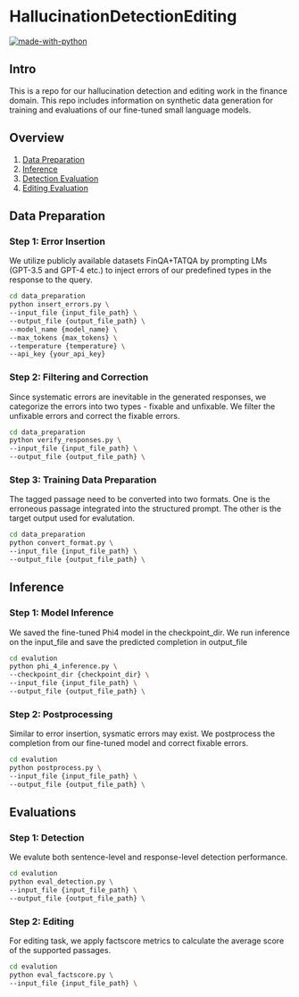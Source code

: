 # HallucinationDetectionEditing

[![made-with-python](https://img.shields.io/badge/Made%20with-Python-red.svg)](#python)

## Intro

This is a repo for our hallucination detection and editing work in the finance domain. This repo includes information on synthetic data generation for training and evaluations of our fine-tuned small language models.


## Overview 
1. [Data Preparation](#step-1-synthetic-data-generation) 
2. [Inference](#Step-2-model-inference)
3. [Detection Evaluation](#fine-grained-detection)
2. [Editing Evaluation](#factscore)

## Data Preparation

### Step 1: Error Insertion

We utilize publicly available datasets FinQA+TATQA by prompting LMs (GPT-3.5 and GPT-4 etc.) to inject errors of our predefined types in the response to the query.

```bash
cd data_preparation
python insert_errors.py \
--input_file {input_file_path} \
--output_file {output_file_path} \
--model_name {model_name} \
--max_tokens {max_tokens} \
--temperature {temperature} \
--api_key {your_api_key}
```

### Step 2: Filtering and Correction

Since systematic errors are inevitable in the generated responses, we categorize the errors into two types - fixable and unfixable. We filter the unfixable errors and correct the fixable errors.

```bash
cd data_preparation
python verify_responses.py \
--input_file {input_file_path} \
--output_file {output_file_path} \
```

### Step 3: Training Data Preparation

The tagged passage need to be converted into two formats. One is the erroneous passage integrated into the structured prompt. The other is the target output used for evalutation.

```bash
cd data_preparation
python convert_format.py \
--input_file {input_file_path} \
--output_file {output_file_path} \
```

## Inference

### Step 1: Model Inference

We saved the fine-tuned Phi4 model in the checkpoint_dir. We run inference on the input_file and save the predicted completion in output_file

```bash
cd evalution
python phi_4_inference.py \
--checkpoint_dir {checkpoint_dir} \
--input_file {input_file_path} \
--output_file {output_file_path} \
```

### Step 2: Postprocessing

Similar to error insertion, sysmatic errors may exist. We postprocess the completion from our fine-tuned model and correct fixable errors.

```bash
cd evalution
python postprocess.py \
--input_file {input_file_path} \
--output_file {output_file_path} \
```

## Evaluations

### Step 1: Detection 

We evalute both sentence-level and response-level detection performance.

```bash
cd evalution
python eval_detection.py \
--input_file {input_file_path} \
--output_file {output_file_path} \
```

### Step 2: Editing 

For editing task, we apply factscore metrics to calculate the average score of the supported passages.

```bash
cd evalution
python eval_factscore.py \
--input_file {input_file_path} \
```

